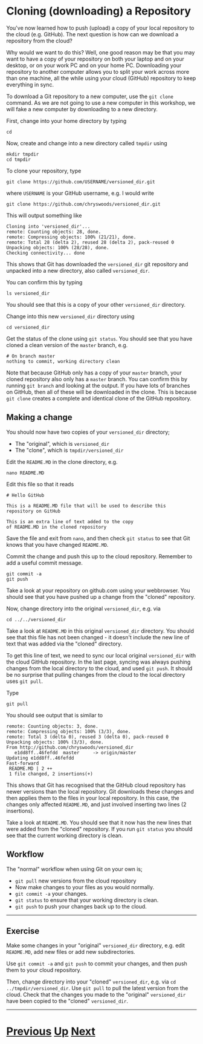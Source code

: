 # Cloning (downloading) a Repository

You've now learned how to push (upload) a copy of your local repository
to the cloud (e.g. GitHub). The next question is how can we download
a repository from the cloud?

Why would we want to do this? Well, one good reason may be that you
may want to have a copy of your repository on both your laptop
and on your desktop, or on your work PC and on your home PC.
Downloading your repository to another computer allows you to 
split your work across more than one machine, all the while using
your cloud (GitHub) repository to keep everything in sync.

To download a Git repository to a new computer, use the `git clone`
command. As we are not going to use a new computer in this workshop,
we will fake a new computer by downloading to a new directory.

First, change into your home directory by typing

```
cd
```

Now, create and change into a new directory called `tmpdir` using

```
mkdir tmpdir
cd tmpdir
```

To clone your repository, type

```
git clone https://github.com/USERNAME/versioned_dir.git
```

where `USERNAME` is your GitHub username, e.g. I would write

```
git clone https://github.com/chryswoods/versioned_dir.git
```

This will output something like

```
Cloning into 'versioned_dir'...
remote: Counting objects: 28, done.
remote: Compressing objects: 100% (21/21), done.
remote: Total 28 (delta 2), reused 28 (delta 2), pack-reused 0
Unpacking objects: 100% (28/28), done.
Checking connectivity... done
```

This shows that Git has downloaded the `versioned_dir` git repository
and unpacked into a new directory, also called `versioned_dir`.

You can confirm this by typing

```
ls versioned_dir
```

You should see that this is a copy of your other `versioned_dir`
directory.

Change into this new `versioned_dir` directory using

```
cd versioned_dir
```

Get the status of the clone using `git status`. You should see that
you have cloned a clean version of the `master` branch, e.g.

```
# On branch master
nothing to commit, working directory clean
```

Note that because GitHub only has a copy of your `master` branch,
your cloned repository also only has a `master` branch. You can confirm
this by running `git branch` and looking at the output. If you have
lots of branches on GitHub, then all of these will be downloaded
in the clone. This is because `git clone` creates a complete and identical
clone of the GitHub repository.

## Making a change

You should now have two copies of your `versioned_dir` directory;

* The "original", which is `versioned_dir`
* The "clone", which is `tmpdir/versioned_dir`

Edit the `README.MD` in the clone directory, e.g.

```
nano README.MD
```

Edit this file so that it reads

```
# Hello GitHub

This is a README.MD file that will be used to describe this
repository on GitHub

This is	an extra line of text added to the copy	
of README.MD in the cloned repository
```

Save the file and exit from `nano`, and then check `git status`
to see that Git knows that you have changed `README.MD`.

Commit the change and push this up to the cloud repository.
Remember to add a useful commit message.

```
git commit -a
git push
```

Take a look at your repository on github.com using your webbrowser.
You should see that you have pushed up a change from the "cloned"
repository.

Now, change directory into the original `versioned_dir`, e.g. via

```
cd ../../versioned_dir
```

Take a look at `README.MD` in this original `versioned_dir` directory.
You should see that this file has not been changed - it doesn't include
the new line of text that was added via the "cloned" directory.

To get this line of text, we need to sync our local original `versioned_dir`
with the cloud GitHub repository. In the last page, syncing was always pushing
changes from the local directory to the cloud, and used `git push`. It
should be no surprise that pulling changes from the cloud to the local 
directory uses `git pull`.

Type

```
git pull
```

You should see output that is similar to

```
remote: Counting objects: 3, done.
remote: Compressing objects: 100% (3/3), done.
remote: Total 3 (delta 0), reused 3 (delta 0), pack-reused 0
Unpacking objects: 100% (3/3), done.
From http://github.com/chryswoods/versioned_dir
   e1dd8ff..46fefdd  master     -> origin/master
Updating e1dd8ff..46fefdd
Fast-forward
 README.MD | 2 ++
 1 file changed, 2 insertions(+)
```

This shows that Git has recognised that the GitHub cloud repository has 
newer versions than the local repository. Git downloads these changes and
then applies them to the files in your local repository. In this case,
the changes only affected `README.MD`, and just involved inserting
two lines (2 insertions).

Take a look at `README.MD`. You should see that it now has the 
new lines that were added from the "cloned" repository. If you run
`git status` you should see that the current working directory
is clean.

## Workflow

The "normal" workflow when using Git on your own is;

* `git pull` new versions from the cloud repository
* Now make changes to your files as you would normally.
* `git commit -a` your changes.
* `git status` to ensure that your working directory is clean.
* `git push` to push your changes back up to the cloud.

***

## Exercise

Make some changes in your "original" `versioned_dir` directory,
e.g. edit `README.MD`, add new files or add new subdirectories.

Use `git commit -a` and `git push` to commit your changes, and
then push them to your cloud repository.

Then, change directory into your "cloned" `versioned_dir`, e.g.
via `cd ../tmpdir/versioned_dir`. Use `git pull` to pull the 
latest version from the cloud. Check that the changes you made
to the "original" `versioned_dir` have been copied to the
"cloned" `versioned_dir`.


***

# [Previous](markdown.md) [Up](README.md) [Next](merging.md)



